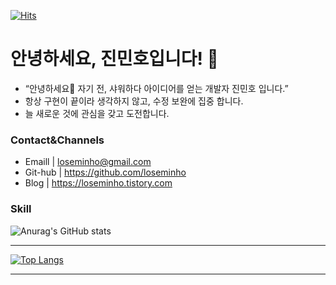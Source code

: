[![Hits](https://hits.seeyoufarm.com/api/count/incr/badge.svg?url=https%3A%2F%2Fgithub.com%2Floseminho&count_bg=%2379C83D&title_bg=%23555555&icon=&icon_color=%23E7E7E7&title=hits&edge_flat=false)](https://hits.seeyoufarm.com)
# 안녕하세요, 진민호입니다! 👋
* “안녕하세요🙌 자기 전, 샤워하다 아이디어를 얻는 개발자 진민호 입니다.”
* 항상 구현이 끝이라 생각하지 않고, 수정 보완에 집중 합니다.
* 늘 새로운 것에 관심을 갖고 도전합니다.


### Contact&Channels
* Emaill | loseminho@gmail.com
* Git-hub | https://github.com/loseminho
* Blog | https://loseminho.tistory.com


### Skill


 
![Anurag's GitHub stats](https://github-readme-stats.vercel.app/api?username=loseminho&show_icons=true&theme=dark)
***
[![Top Langs](https://github-readme-stats.vercel.app/api/top-langs/?username=loseminho&layout=compact)](https://github.com/loseminho/github-readme-stats) 
***
